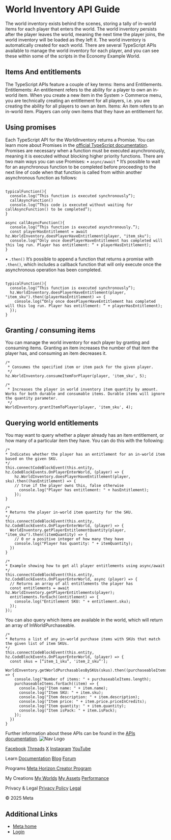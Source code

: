 # World Inventory API Guide

 The world inventory exists behind the scenes, storing a tally of in-world items
for each player that enters the world. The world inventory persists after the
player leaves the world, meaning the next time the player joins, the world
inventory will be loaded as they left it. The world inventory is automatically created
for each world. There are several TypeScript APIs available to manage the world inventory for
each player, and you can see these within some of the scripts in the Economy
Example World.  
## Items And entitlements

 The TypeScript APIs feature a couple of key terms: Items and Entitlements. Entitlements: An entitlement refers to the ability for a player to own an in-world item.
When you create a new item in the System > Commerce menu, you are technically creating an entitlement for all players, i.e. you are
creating the ability for all players to own an item. Items: An item refers to an in-world item. Players can only own items that they have
an entitlement for.  
## Using promises

 Each TypeScript API for the WorldInventory returns a Promise. You can learn more
about Promises in the [official TypeScript documentation](https://www.typescriptlang.org/docs/handbook/intro.html). Promises are necessary when a function must be executed asynchronously,
meaning it is executed without blocking higher priority functions. There are two main
ways you can use Promises:
• `async/await` * It’s possible to wait for an asynchronous function to be completed before
proceeding to the next line of code when that function is called from within
another asynchronous function as follows:

  
```

typicalFunction(){
  console.log(“This function is executed synchronously”);
  callAsyncFunction()
  console.log(“This code is executed without waiting for callAsyncFunction() to be completed”);
}

async callAsyncFunction(){
  console.log(“This function is executed asynchronously.”);
  const playerHasEntitlement = await hz.WorldInventory.doesPlayerHaveEntitlement(player, "item_sku");
  console.log(“Only once doesPlayerHaveEntitlement has completed will this log run. Player has entitlement: “ + playerHasEntitlement);
}
```

• `.then()` It’s possible to append a function that returns a promise with `.then()`, which includes a callback function that will only execute once the
asynchronous operation has been completed.

  
```

typicalFunction(){
  console.log(“This function is executed synchronously”);
  hz.WorldInventory.doesPlayerHaveEntitlement(player, "item_sku").then((playerHasEntitlement) => {
    console.log(“Only once doesPlayerHaveEntitlement has completed will this log run. Player has entitlement: “ + playerHasEntitlement);
  });
}
```
  
## Granting / consuming items

 You can manage the world inventory for each player by granting and consuming
items. Granting an item increases the number of that item the player has, and
consuming an item decreases it.  
```
/*
 * Consumes the specified item or item pack for the given player.
 */
hz.WorldInventory.consumeItemForPlayer(player, 'item_sku', 5);

/*
 * Increases the player in world inventory item quantity by amount. Works for both durable and consumable items. Durable items will ignore the quantity parameter.
 */
WorldInventory.grantItemToPlayer(player, 'item_sku', 4);
```
  
## Querying world entitlements

 You may want to query whether a player already has an item entitlement, or how
many of a particular item they have. You can do this with the following:  
```
/*
* Indicates whether the player has an entitlement for an in-world item based on the given SKU.
*/
this.connectCodeBlockEvent(this.entity, hz.CodeBlockEvents.OnPlayerEnterWorld, (player) => {
    hz.WorldInventory.doesPlayerHaveEntitlement(player, sku).then((hasEntitlement) => {
    // true if the player owns this, false otherwise
      console.log("Player has entitlement: " + hasEntitlement);
    });
}

/*
* Returns the player in-world item quantity for the SKU.
*/
this.connectCodeBlockEvent(this.entity, hz.CodeBlockEvents.OnPlayerEnterWorld, (player) => {
  WorldInventory.getPlayerEntitlementQuantity(player, "item_sku").then((itemQuantity) => {
    // 0 or a positive integer of how many they have
    console.log("Player has quantity: " + itemQuantity);
  })
}

/*
* Example showing how to get all player entitlements using async/await
*/
this.connectCodeBlockEvent(this.entity, hz.CodeBlockEvents.OnPlayerEnterWorld, async (player) => {
  // Returns an array of all entitlements the player has
  const entitlements = await hz.WorldInventory.getPlayerEntitlements(player);
  entitlements.forEach((entitlement) => {
    console.log("Entitlement SKU: " + entitlement.sku);
  });
});
```
 You can also query which items are available in the world, which will return an
array of InWorldPurchaseable.  
```
/*
* Returns a list of any in-world purchase items with SKUs that match the given list of item SKUs.
*/
this.connectCodeBlockEvent(this.entity, hz.CodeBlockEvents.OnPlayerEnterWorld, (player) => {
  const skus = [“item_1_sku”, 'item_2_sku”'];
  WorldInventory.getWorldPurchasablesBySKUs(skus).then((purchaseableItems) => {
    console.log("Number of items: " + purchaseableItems.length);
    purchaseableItems.forEach((item) => {
      console.log("Item name: " + item.name);
      console.log("Item SKU: " + item.sku);
      console.log("Item description: " + item.description);
      console.log("Item price: " + item.price.priceInCredits);
      console.log("Item quantity: " + item.quantity);
      console.log("Item isPack: " + item.isPack);
    });
  })
}

```
 Further information about these APIs can be found in the [APIs documentation](https://developers.meta.com/horizon-worlds/reference/2.0.0/core_worldinventory).    ![Nav Logo](https://static.xx.fbcdn.net/rsrc.php/yE/r/3SoBlk8EqO.svg)


[Facebook](https://www.facebook.com/MetaHorizon/)
[Threads](https://www.threads.com/@metahorizon)
[X](https://x.com/MetaHorizon)
[Instagram](https://www.instagram.com/metahorizon/)
[YouTube](https://www.youtube.com/@MetaQuestVR)

 Learn
[Documentation](https://developers.meta.com/horizon-worlds/learn/documentation/)
[Blog](https://developers.meta.com/horizon/blog/)
[Forum](https://communityforums.atmeta.com/t5/Creator-Forum/ct-p/Meta_Horizon_Creator_Forums)

 Programs
[Meta Horizon Creator Program](https://developers.meta.com/horizon-worlds/programs/)

 My Creations
[My Worlds](https://horizon.meta.com/creator/worlds_all/?utm_source=horizon_worlds_creator)
[My Assets](https://horizon.meta.com/creator/assets/?utm_source=horizon_worlds_creator)
[Performance](https://horizon.meta.com/creator/performance/traces/?utm_source=horizon_worlds_creator)

 Privacy & Legal
[Privacy Policy](https://www.meta.com/legal/privacy/policy/)
[Legal](https://www.meta.com/legal/supplemental-terms-of-service/)

 © 2025 Meta
## Additional Links
- [Meta home](https://developers.meta.com/horizon-worlds/)
- [Login](https://developers.meta.com/login/?redirect_uri=https%3A%2F%2Fdevelopers.meta.com%2Fhorizon-worlds%2Flearn%2Fdocumentation%2Fmhcp-program%2Fmonetization%2Fworld-inventory-api-guide%2F)
